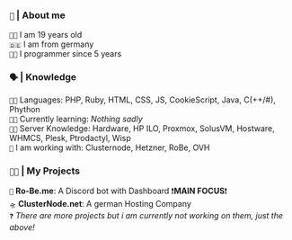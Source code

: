<!-- 
  About me Section 
-->

<h3><code>👦</code> <b>|</b> About me</h3>

<code>👨‍🎓</code> I am 19 years old <br>
<code>🇩🇪</code> I am from germany <br>
<code>👨‍💻</code> I programmer since 5 years <br>

<!-- 
 Languages
-->

<h3><code>🗣</code> <b>|</b> Knowledge</h3>

<code>👨‍💻</code> Languages: PHP, Ruby, HTML, CSS, JS, CookieScript, Java, C(++/#), Phython <br>
<code>👨‍🏫</code> Currently learning: *Nothing sadly* <br>
<code>👨‍🏭</code> Server Knowledge: Hardware, HP ILO, Proxmox, SolusVM, Hostware, WHMCS, Plesk, Ptrodactyl, Wisp <br>
<code>🏢</code> I am working with: Clusternode, Hetzner, RoBe, OVH <br>

<!-- 
 Projects
-->

<h3><code>👨‍🔬</code> <b>|</b> My Projects</h3>

<code>🤖</code> <b>Ro-Be.me</b>: A Discord bot with Dashboard ❗️**MAIN FOCUS**❗️<br>
<code>🛸</code> <b>ClusterNode.net</b>: A german Hosting Company <br>
<code>❓</code> *There are more projects but i am currently not working on them, just the above!*
